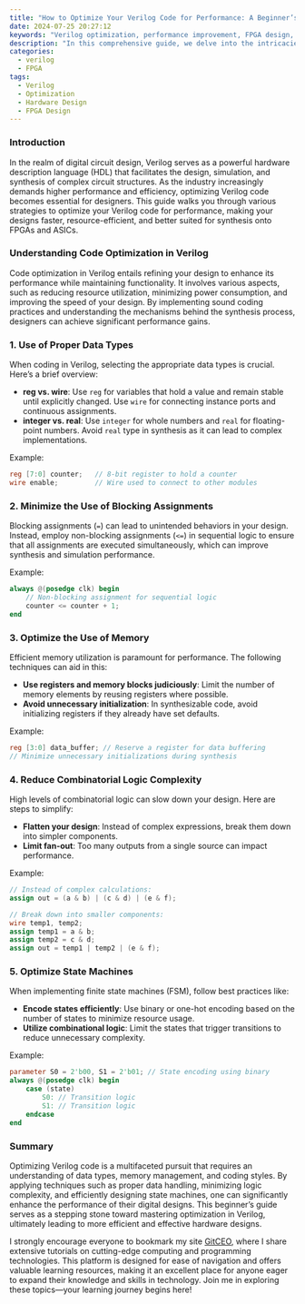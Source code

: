 ```yaml
---
title: "How to Optimize Your Verilog Code for Performance: A Beginner’s Guide"
date: 2024-07-25 20:27:12
keywords: "Verilog optimization, performance improvement, FPGA design, hardware description language, coding techniques"
description: "In this comprehensive guide, we delve into the intricacies of optimizing Verilog code for enhanced performance. As digital circuit design continues to evolve, ensuring your Verilog code runs optimally becomes critical. This article covers essential techniques and strategies for improving the performance of your Verilog designs, including best practices, coding styles, and common pitfalls to avoid. Whether you are a novice starting in hardware design or an engineer looking to refine your skills, understanding how to optimize your Verilog code is crucial for creating efficient and effective designs that meet today's demanding specifications. We explore a range of methods, from resource utilization to simulation speed improvement, providing you with a solid foundation to enhance your digital designs."
categories:
  - verilog
  - FPGA
tags:
  - Verilog
  - Optimization
  - Hardware Design
  - FPGA Design
---
```


### Introduction

In the realm of digital circuit design, Verilog serves as a powerful hardware description language (HDL) that facilitates the design, simulation, and synthesis of complex circuit structures. As the industry increasingly demands higher performance and efficiency, optimizing Verilog code becomes essential for designers. This guide walks you through various strategies to optimize your Verilog code for performance, making your designs faster, resource-efficient, and better suited for synthesis onto FPGAs and ASICs. 

<!-- more -->

### Understanding Code Optimization in Verilog

Code optimization in Verilog entails refining your design to enhance its performance while maintaining functionality. It involves various aspects, such as reducing resource utilization, minimizing power consumption, and improving the speed of your design. By implementing sound coding practices and understanding the mechanisms behind the synthesis process, designers can achieve significant performance gains. 

### 1. Use of Proper Data Types

When coding in Verilog, selecting the appropriate data types is crucial. Here’s a brief overview:

- **reg vs. wire**: Use `reg` for variables that hold a value and remain stable until explicitly changed. Use `wire` for connecting instance ports and continuous assignments.
- **integer vs. real**: Use `integer` for whole numbers and `real` for floating-point numbers. Avoid `real` type in synthesis as it can lead to complex implementations.

Example:
```verilog
reg [7:0] counter;   // 8-bit register to hold a counter
wire enable;         // Wire used to connect to other modules
```

### 2. Minimize the Use of Blocking Assignments

Blocking assignments (`=`) can lead to unintended behaviors in your design. Instead, employ non-blocking assignments (`<=`) in sequential logic to ensure that all assignments are executed simultaneously, which can improve synthesis and simulation performance.

Example:
```verilog
always @(posedge clk) begin
    // Non-blocking assignment for sequential logic
    counter <= counter + 1;  
end
```

### 3. Optimize the Use of Memory

Efficient memory utilization is paramount for performance. The following techniques can aid in this:

- **Use registers and memory blocks judiciously**: Limit the number of memory elements by reusing registers where possible.
- **Avoid unnecessary initialization**: In synthesizable code, avoid initializing registers if they already have set defaults.

Example:
```verilog
reg [3:0] data_buffer; // Reserve a register for data buffering
// Minimize unnecessary initializations during synthesis
```

### 4. Reduce Combinatorial Logic Complexity

High levels of combinatorial logic can slow down your design. Here are steps to simplify:

- **Flatten your design**: Instead of complex expressions, break them down into simpler components.
- **Limit fan-out**: Too many outputs from a single source can impact performance.

Example:
```verilog
// Instead of complex calculations:
assign out = (a & b) | (c & d) | (e & f);

// Break down into smaller components:
wire temp1, temp2;
assign temp1 = a & b;
assign temp2 = c & d;
assign out = temp1 | temp2 | (e & f);
```

### 5. Optimize State Machines

When implementing finite state machines (FSM), follow best practices like:

- **Encode states efficiently**: Use binary or one-hot encoding based on the number of states to minimize resource usage.
- **Utilize combinational logic**: Limit the states that trigger transitions to reduce unnecessary complexity.

Example:
```verilog
parameter S0 = 2'b00, S1 = 2'b01; // State encoding using binary
always @(posedge clk) begin
    case (state)
        S0: // Transition logic
        S1: // Transition logic
    endcase
end
```

### Summary

Optimizing Verilog code is a multifaceted pursuit that requires an understanding of data types, memory management, and coding styles. By applying techniques such as proper data handling, minimizing logic complexity, and efficiently designing state machines, one can significantly enhance the performance of their digital designs. This beginner’s guide serves as a stepping stone toward mastering optimization in Verilog, ultimately leading to more efficient and effective hardware designs.

I strongly encourage everyone to bookmark my site [GitCEO](https://gitceo.com), where I share extensive tutorials on cutting-edge computing and programming technologies. This platform is designed for ease of navigation and offers valuable learning resources, making it an excellent place for anyone eager to expand their knowledge and skills in technology. Join me in exploring these topics—your learning journey begins here!